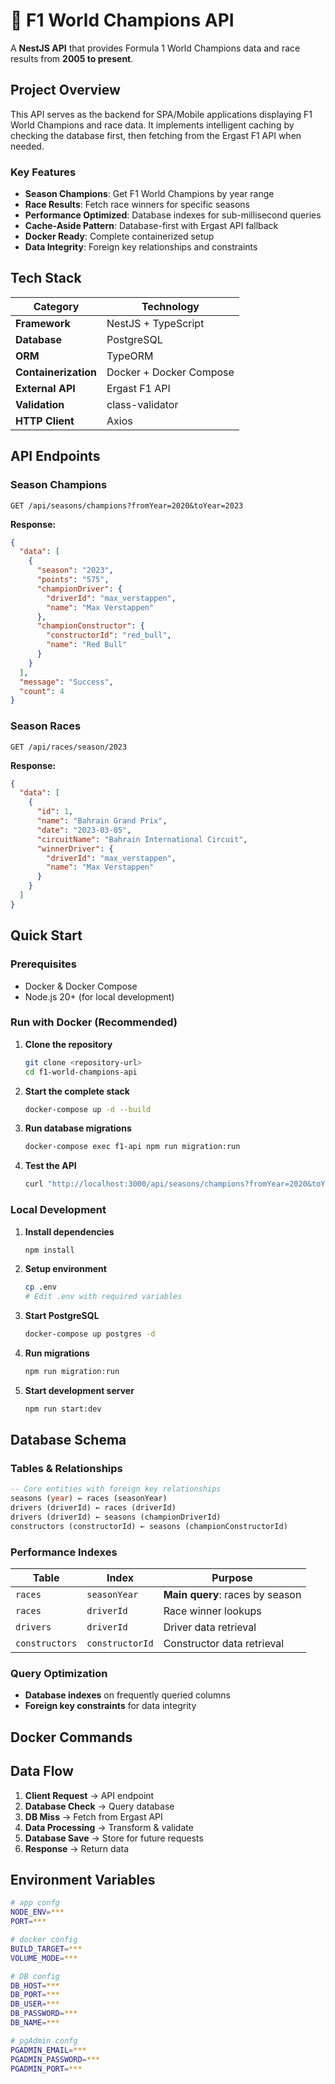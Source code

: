 # 🏁 F1 World Champions API

A **NestJS API** that provides Formula 1 World Champions data and race results from **2005 to present**.

## **Project Overview**

This API serves as the backend for SPA/Mobile applications displaying F1 World Champions and race data. It implements intelligent caching by checking the database first, then fetching from the Ergast F1 API when needed.

### **Key Features**

- **Season Champions**: Get F1 World Champions by year range
- **Race Results**: Fetch race winners for specific seasons
- **Performance Optimized**: Database indexes for sub-millisecond queries
- **Cache-Aside Pattern**: Database-first with Ergast API fallback
- **Docker Ready**: Complete containerized setup
- **Data Integrity**: Foreign key relationships and constraints

## **Tech Stack**

| Category             | Technology              |
| -------------------- | ----------------------- |
| **Framework**        | NestJS + TypeScript     |
| **Database**         | PostgreSQL              |
| **ORM**              | TypeORM                 |
| **Containerization** | Docker + Docker Compose |
| **External API**     | Ergast F1 API           |
| **Validation**       | class-validator         |
| **HTTP Client**      | Axios                   |

## **API Endpoints**

### **Season Champions**

```http
GET /api/seasons/champions?fromYear=2020&toYear=2023
```

**Response:**

```json
{
  "data": [
    {
      "season": "2023",
      "points": "575",
      "championDriver": {
        "driverId": "max_verstappen",
        "name": "Max Verstappen"
      },
      "championConstructor": {
        "constructorId": "red_bull",
        "name": "Red Bull"
      }
    }
  ],
  "message": "Success",
  "count": 4
}
```

### **Season Races**

```http
GET /api/races/season/2023
```

**Response:**

```json
{
  "data": [
    {
      "id": 1,
      "name": "Bahrain Grand Prix",
      "date": "2023-03-05",
      "circuitName": "Bahrain International Circuit",
      "winnerDriver": {
        "driverId": "max_verstappen",
        "name": "Max Verstappen"
      }
    }
  ]
}
```

## **Quick Start**

### **Prerequisites**

- Docker & Docker Compose
- Node.js 20+ (for local development)

### **Run with Docker (Recommended)**

1. **Clone the repository**

   ```bash
   git clone <repository-url>
   cd f1-world-champions-api
   ```

2. **Start the complete stack**

   ```bash
   docker-compose up -d --build
   ```

3. **Run database migrations**

   ```bash
   docker-compose exec f1-api npm run migration:run
   ```

4. **Test the API**
   ```bash
   curl "http://localhost:3000/api/seasons/champions?fromYear=2020&toYear=2023"
   ```

### **Local Development**

1. **Install dependencies**

   ```bash
   npm install
   ```

2. **Setup environment**

   ```bash
   cp .env
   # Edit .env with required variables
   ```

3. **Start PostgreSQL**

   ```bash
   docker-compose up postgres -d
   ```

4. **Run migrations**

   ```bash
   npm run migration:run
   ```

5. **Start development server**
   ```bash
   npm run start:dev
   ```

## **Database Schema**

### **Tables & Relationships**

```sql
-- Core entities with foreign key relationships
seasons (year) ← races (seasonYear)
drivers (driverId) ← races (driverId)
drivers (driverId) ← seasons (championDriverId)
constructors (constructorId) ← seasons (championConstructorId)
```

### **Performance Indexes**

| Table          | Index           | Purpose                         |
| -------------- | --------------- | ------------------------------- |
| `races`        | `seasonYear`    | **Main query**: races by season |
| `races`        | `driverId`      | Race winner lookups             |
| `drivers`      | `driverId`      | Driver data retrieval           |
| `constructors` | `constructorId` | Constructor data retrieval      |

### **Query Optimization**

- **Database indexes** on frequently queried columns
- **Foreign key constraints** for data integrity

## **Docker Commands**

## **Data Flow**

1. **Client Request** → API endpoint
2. **Database Check** → Query database
3. **DB Miss** → Fetch from Ergast API
4. **Data Processing** → Transform & validate
5. **Database Save** → Store for future requests
6. **Response** → Return data

## **Environment Variables**

```bash
# app confg
NODE_ENV=***
PORT=***

# docker config
BUILD_TARGET=***
VOLUME_MODE=***

# DB config
DB_HOST=***
DB_PORT=***
DB_USER=***
DB_PASSWORD=***
DB_NAME=***

# pgAdmin confg
PGADMIN_EMAIL=***
PGADMIN_PASSWORD=***
PGADMIN_PORT=***
```
